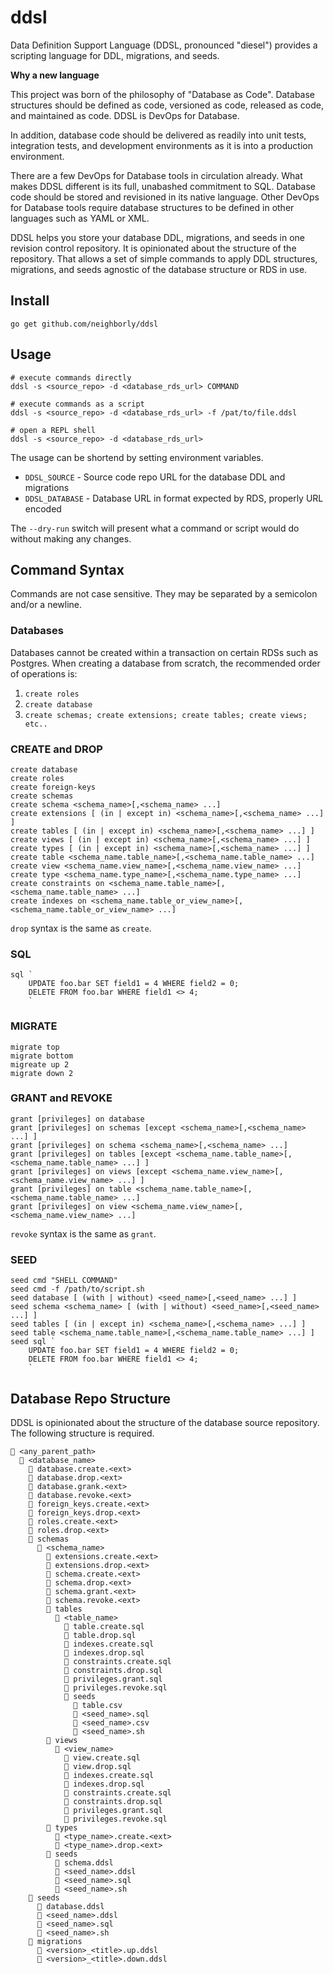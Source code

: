 # ddsl

Data Definition Support Language (DDSL, pronounced "diesel") provides a scripting language for DDL, migrations, and seeds. 

**Why a new language**

This project was born of the philosophy of "Database as Code". Database structures should be defined as code, versioned 
as code, released as code, and maintained as code. DDSL is DevOps for Database.

In addition, database code should be delivered as readily into unit tests, integration tests, and development environments
as it is into a production environment.

There are a few DevOps for Database tools in circulation already. What makes DDSL different is its full, unabashed
commitment to SQL. Database code should be stored and revisioned in its native language. Other DevOps for Database
tools require database structures to be defined in other languages such as YAML or XML.

DDSL helps you store your database DDL, migrations, and seeds in one revision control repository. It is opinionated
about the structure of the repository. That allows a set of simple commands to apply DDL structures, migrations, and seeds
agnostic of the database structure or RDS in use.

## Install

```$sh
go get github.com/neighborly/ddsl
```

## Usage

```$sh
# execute commands directly
ddsl -s <source_repo> -d <database_rds_url> COMMAND 

# execute commands as a script
ddsl -s <source_repo> -d <database_rds_url> -f /pat/to/file.ddsl

# open a REPL shell
ddsl -s <source_repo> -d <database_rds_url>
```

The usage can be shortend by setting environment variables.

* `DDSL_SOURCE` - Source code repo URL for the database DDL and migrations
* `DDSL_DATABASE` - Database URL in format expected by RDS, properly URL encoded

The `--dry-run` switch will present what a command or script would do without making any changes.

## Command Syntax

Commands are not case sensitive. They may be separated by a semicolon and/or a newline.

### Databases

Databases cannot be created within a transaction on certain RDSs such as Postgres. When creating a database from scratch,
the recommended order of operations is:

1. `create roles`
2. `create database` 
3. `create schemas; create extensions; create tables; create views; etc..`    

### CREATE and DROP
```
create database
create roles
create foreign-keys
create schemas
create schema <schema_name>[,<schema_name> ...]
create extensions [ (in | except in) <schema_name>[,<schema_name> ...] ]
create tables [ (in | except in) <schema_name>[,<schema_name> ...] ]
create views [ (in | except in) <schema_name>[,<schema_name> ...] ]
create types [ (in | except in) <schema_name>[,<schema_name> ...] ]
create table <schema_name.table_name>[,<schema_name.table_name> ...]
create view <schema_name.view_name>[,<schema_name.view_name> ...]
create type <schema_name.type_name>[,<schema_name.type_name> ...]
create constraints on <schema_name.table_name>[,<schema_name.table_name> ...]
create indexes on <schema_name.table_or_view_name>[,<schema_name.table_or_view_name> ...]
```

`drop` syntax is the same as `create`.

### SQL
```
sql `
    UPDATE foo.bar SET field1 = 4 WHERE field2 = 0;
    DELETE FROM foo.bar WHERE field1 <> 4;
    `
```

### MIGRATE
```
migrate top
migrate bottom
migreate up 2
migrate down 2
```

### GRANT and REVOKE
```
grant [privileges] on database
grant [privileges] on schemas [except <schema_name>[,<schema_name> ...] ]
grant [privileges] on schema <schema_name>[,<schema_name> ...]
grant [privileges] on tables [except <schema_name.table_name>[,<schema_name.table_name> ...] ]
grant [privileges] on views [except <schema_name.view_name>[,<schema_name.view_name> ...] ]
grant [privileges] on table <schema_name.table_name>[,<schema_name.table_name> ...]
grant [privileges] on view <schema_name.view_name>[,<schema_name.view_name> ...]
```

`revoke` syntax is the same as `grant`.

### SEED
```
seed cmd "SHELL COMMAND"
seed cmd -f /path/to/script.sh
seed database [ (with | without) <seed_name>[,<seed_name> ...] ]
seed schema <schema_name> [ (with | without) <seed_name>[,<seed_name> ...] ]
seed tables [ (in | except in) <schema_name>[,<schema_name> ...] ]
seed table <schema_name.table_name>[,<schema_name.table_name> ...] ]
seed sql `
    UPDATE foo.bar SET field1 = 4 WHERE field2 = 0;
    DELETE FROM foo.bar WHERE field1 <> 4;
    `
```

## Database Repo Structure

DDSL is opinionated about the structure of the database source repository.
The following structure is required.

```
📂 <any_parent_path>
  📂 <database_name>
    📄 database.create.<ext> 
    📄 database.drop.<ext>
    📄 database.grank.<ext> 
    📄 database.revoke.<ext>
    📄 foreign_keys.create.<ext>  
    📄 foreign_keys.drop.<ext>
    📄 roles.create.<ext>
    📄 roles.drop.<ext>
    📂 schemas
      📂 <schema_name>
        📄 extensions.create.<ext>
        📄 extensions.drop.<ext>
        📄 schema.create.<ext>
        📄 schema.drop.<ext>
        📄 schema.grant.<ext>
        📄 schema.revoke.<ext>
        📂 tables
          📂 <table_name>
            📄 table.create.sql
            📄 table.drop.sql
            📄 indexes.create.sql
            📄 indexes.drop.sql
            📄 constraints.create.sql
            📄 constraints.drop.sql
            📄 privileges.grant.sql
            📄 privileges.revoke.sql
            📂 seeds
              📄 table.csv
              📄 <seed_name>.sql
              📄 <seed_name>.csv
              📄 <seed_name>.sh
        📂 views
          📂 <view_name>
            📄 view.create.sql
            📄 view.drop.sql
            📄 indexes.create.sql
            📄 indexes.drop.sql
            📄 constraints.create.sql
            📄 constraints.drop.sql
            📄 privileges.grant.sql
            📄 privileges.revoke.sql
        📂 types
          📄 <type_name>.create.<ext>
          📄 <type_name>.drop.<ext>
        📂 seeds
          📄 schema.ddsl
          📄 <seed_name>.ddsl
          📄 <seed_name>.sql
          📄 <seed_name>.sh
    📂 seeds
      📄 database.ddsl
      📄 <seed_name>.ddsl
      📄 <seed_name>.sql
      📄 <seed_name>.sh
    📂 migrations
      📄 <version>_<title>.up.ddsl
      📄 <version>_<title>.down.ddsl
```

